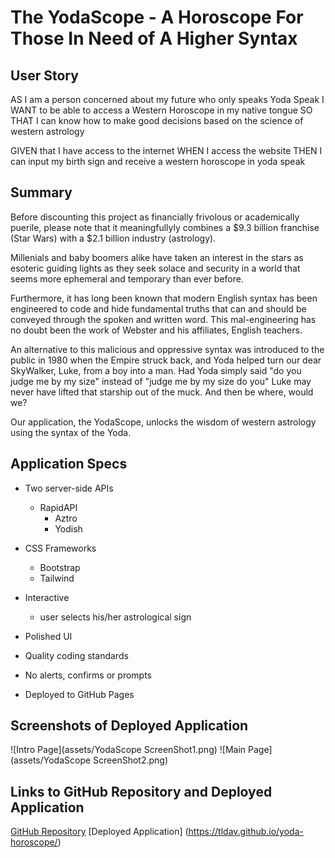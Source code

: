 # The YodaScope - A Horoscope For Those In Need of A Higher Syntax

## User Story

AS I am a person concerned about my future who only speaks Yoda Speak
I WANT to be able to access a Western Horoscope in my native tongue
SO THAT I can know how to make good decisions based on the science of western astrology

GIVEN that I have access to the internet
WHEN I access the website
THEN I can input my birth sign and receive a western horoscope in yoda speak

## Summary

Before discounting this project as financially frivolous or academically puerile, please note that it meaningfullyly combines a $9.3 billion franchise (Star Wars) with a $2.1 billion industry (astrology).

Millenials and baby boomers alike have taken an interest in the stars as esoteric guiding lights as they seek solace and security in a world that seems more ephemeral and temporary than ever before.

Furthermore, it has long been known that modern English syntax has been engineered to code and hide fundamental truths that can and should be conveyed through the spoken and written word. This mal-engineering has no doubt been the work of Webster and his affiliates, English teachers.

An alternative to this malicious and oppressive syntax was introduced to the public in 1980 when the Empire struck back, and Yoda helped turn our dear SkyWalker, Luke, from a boy into a man. Had Yoda simply said "do you judge me by my size" instead of "judge me by my size do you" Luke may never have lifted that starship out of the muck. And then be where, would we?

Our application, the YodaScope, unlocks the wisdom of western astrology using the syntax of the Yoda.

## Application Specs

-   Two server-side APIs
    - RapidAPI
        - Aztro
        - Yodish

-   CSS Frameworks
    - Bootstrap
    - Tailwind

-   Interactive 
    - user selects his/her astrological sign

-   Polished UI

-   Quality coding standards

-   No alerts, confirms or prompts

-   Deployed to GitHub Pages

## Screenshots of Deployed Application

![Intro Page](assets/YodaScope ScreenShot1.png)
![Main Page] (assets/YodaScope ScreenShot2.png)

## Links to GitHub Repository and Deployed Application

[GitHub Repository](https://github.com/tldav/yoda-horoscope/)
[Deployed Application] (https://tldav.github.io/yoda-horoscope/)
